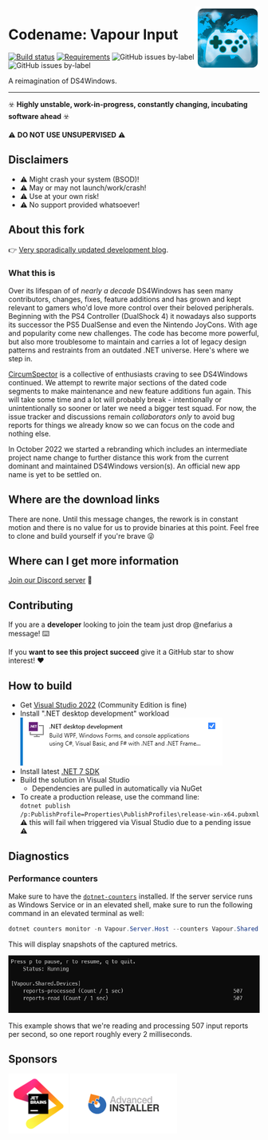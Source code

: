 <img src="assets/Vapour-128x128.png" align="right" />

# Codename: Vapour Input

[![Build status](https://ci.appveyor.com/api/projects/status/gt6hhm5aqy04ou7u?svg=true)](https://ci.appveyor.com/project/nefarius/ds4windows)
[![Requirements](https://img.shields.io/badge/Requirements-.NET%207.0-blue.svg)](https://github.com/dotnet/core/blob/main/release-notes/7.0/supported-os.md) <!--![Lines of code](https://img.shields.io/tokei/lines/github/CircumSpector/DS4Windows) -->![GitHub issues by-label](https://img.shields.io/github/issues/CircumSpector/DS4Windows/bug) ![GitHub issues by-label](https://img.shields.io/github/issues/CircumSpector/DS4Windows/enhancement)

A reimagination of DS4Windows.

---

☣️ **Highly unstable, work-in-progress, constantly changing, incubating software ahead** ☣️

⚠️ **DO NOT USE UNSUPERVISED** ⚠️

## Disclaimers

- ⚠️ Might crash your system (BSOD)!
- ⚠️ May or may not launch/work/crash!
- ⚠️ Use at your own risk!
- ⚠️ No support provided whatsoever!

## About this fork

👉 [Very sporadically updated development blog](https://github.com/CircumSpector/DS4Windows/discussions/21).

### What this is

Over its lifespan of of *nearly a decade* DS4Windows has seen many contributors, changes, fixes, feature additions and has grown and kept relevant to gamers who'd love more control over their beloved peripherals. Beginning with the PS4 Controller (DualShock 4) it nowadays also supports its successor the PS5 DualSense and even the Nintendo JoyCons. With age and popularity come new challenges. The code has become more powerful, but also more troublesome to maintain and carries a lot of legacy design patterns and restraints from an outdated .NET universe. Here's where we step in.

[CircumSpector](https://github.com/CircumSpector) is a collective of enthusiasts craving to see DS4Windows continued. We attempt to rewrite major sections of the dated code segments to make maintenance and new feature additions fun again. This will take some time and a lot will probably break - intentionally or unintentionally so sooner or later we need a bigger test squad. For now, the issue tracker and discussions remain *collaborators only* to avoid bug reports for things we already know so we can focus on the code and nothing else.

In October 2022 we started a rebranding which includes an intermediate project name change to further distance this work from the current dominant and maintained DS4Windows version(s). An official new app name is yet to be settled on.

<!--
### What this is NOT

As of time of writing we don't strife to be considered the "new maintainers" and dethrone [Ryochan7](https://github.com/Ryochan7/DS4Windows) who's on a well-deserved hiatus from the project for a yet to be known duration (disclaimer: we don't speak on behalf of Ryochan7, we're merely observers as well). Time will tell if Ryochan7 comes back from a vacation and continues working on DS4Windows with help from the members of [CircumSpector](https://github.com/CircumSpector).
-->
## Where are the download links

There are none. Until this message changes, the rework is in constant motion and there is no value for us to provide binaries at this point. Feel free to clone and build yourself if you're brave 😜

## Where can I get more information

[Join our Discord server](https://discord.vigem.org/) 🎉

## Contributing

If you are a **developer** looking to join the team just drop @nefarius a message! ⌨️

If you **want to see this project succeed** give it a GitHub star to show interest! ❤️

## How to build

- Get [Visual Studio 2022](https://visualstudio.microsoft.com/vs/community/) (Community Edition is fine)
- Install ".NET desktop development" workload  
  ![setup_Z38OdfI0YX.png](assets/setup_Z38OdfI0YX.png)
- Install latest [.NET 7 SDK](https://dotnet.microsoft.com/en-us/download/dotnet/7.0)
- Build the solution in Visual Studio
  - Dependencies are pulled in automatically via NuGet
- To create a production release, use the command line:  
  `dotnet publish /p:PublishProfile=Properties\PublishProfiles\release-win-x64.pubxml`  
  ⚠️ this will fail when triggered via Visual Studio due to a pending issue ⚠️

## Diagnostics

### Performance counters

Make sure to have the [`dotnet-counters`](https://learn.microsoft.com/en-us/dotnet/core/diagnostics/dotnet-counters#install) installed. If the server service runs as Windows Service or in an elevated shell, make sure to run the following command in an elevated terminal as well:

```PowerShell
dotnet counters monitor -n Vapour.Server.Host --counters Vapour.Shared.Devices
```

This will display snapshots of the captured metrics.

![counters.png](assets/counters.png)

This example shows that we're reading and processing 507 input reports per second, so one report roughly every 2 milliseconds.

## Sponsors

[<img src="https://raw.githubusercontent.com/devicons/devicon/master/icons/jetbrains/jetbrains-original.svg" title="JetBrains ReSharper" alt="JetBrains" width="120" height="120"/>](https://www.jetbrains.com/resharper/) [<img src="assets/AiLogoColorRightText.png" title="Advanced Installer" alt="Advanced Instzaller" height="120"/>](https://www.advancedinstaller.com/)

<!--

## 3rd party credits

TODO: don't forget to populate and update those

This application benefits from these awesome projects (appearance in no special order):

- [Adonis UI](https://benruehl.github.io/adonis-ui/)
  - Lightweight UI toolkit for WPF applications offering classic but enhanced windows visuals
- [FastDeepCloner](https://github.com/AlenToma/FastDeepCloner)
  - FastDeepCloner, This is a C# based .NET cross platform library that is used to deep clone objects, whether they are serializable or not. It intends to be much faster than the normal binary serialization method of deep cloning objects
- [WpfExToolkit](https://github.com/dotnetprojects/WpfExtendedToolkit)
  - A fork of [wpftoolkit.codeplex.com](https://wpftoolkit.codeplex.com/) and now [github.com/xceedsoftware/wpftoolkit](https://github.com/xceedsoftware/wpftoolkit)
- [Extended Xml Serializer](https://extendedxmlserializer.github.io/)
  - A configurable and eXtensible Xml serializer for .NET
- [Fody](https://github.com/Fody/Fody)
  - Extensible tool for weaving .net assemblies
- [PropertyChanged.Fody](https://github.com/Fody/PropertyChanged)
  - Injects INotifyPropertyChanged code into properties at compile time
- [AsyncErrorHandler.Fody](https://github.com/Fody/AsyncErrorHandler)
  - An extension for Fody to integrate error handling into async and TPL code
- [ConfigureAwait.Fody](https://github.com/Fody/ConfigureAwait)
  - Configure async code's ConfigureAwait at a global level
- [Hardcodet NotifyIcon for WPF](https://github.com/hardcodet/wpf-notifyicon)
  - NotifyIcon for .Net Core 3.1 and .Net 5 WPF
- [Jaeger Tracing](https://github.com/jaegertracing/jaeger-client-csharp)
  - C# client (tracer) for Jaeger
- [OpenTelemetry .NET](https://github.com/open-telemetry/opentelemetry-dotnet)
  - The [OpenTelemetry](https://opentelemetry.io/) .NET Client
- [MdXaml](https://github.com/whistyun/MdXaml)
  - Markdown for WPF - alternate version of Markdown.Xaml
- [Ookii.Dialogs.Wpf](https://github.com/ookii-dialogs/ookii-dialogs-wpf)
  - Awesome dialogs for Windows Desktop applications built with Microsoft .NET (WPF)
- [Serilog](https://serilog.net/)
  - Flexible, structured events — log file convenience
- [Task Scheduler Managed Wrapper](https://github.com/dahall/taskscheduler)
  - Provides a .NET wrapper for the Windows Task Scheduler. It aggregates the multiple versions, provides an editor and allows for localization
- [WPFLocalizeExtension](https://github.com/XAMLMarkupExtensions/WPFLocalizeExtension)
  - LocalizationExtension is a the easy way to localize any type of DependencyProperties or native Properties on DependencyObjects
- [EmbedIO](https://github.com/unosquare/embedio)
  - A tiny, cross-platform, module based web server for .NET
- [Nefarius.Utilities.DeviceManagement](https://github.com/nefarius/Nefarius.Utilities.DeviceManagement)
  - Managed wrappers around SetupAPI and Cfgmgr32
- [P/Invoke](https://github.com/dotnet/pinvoke/)
  - A collection of libraries intended to contain all P/Invoke method signatures for popular operating systems

-->
